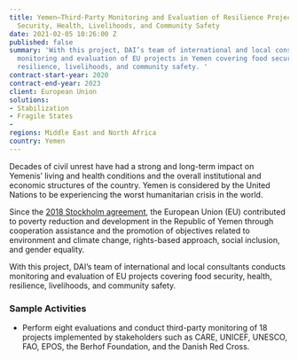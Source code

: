 ```yaml
---
title: Yemen—Third-Party Monitoring and Evaluation of Resilience Projects in Food
  Security, Health, Livelihoods, and Community Safety
date: 2021-02-05 10:26:00 Z
published: false
summary: 'With this project, DAI’s team of international and local consultants conducts
  monitoring and evaluation of EU projects in Yemen covering food security, health,
  resilience, livelihoods, and community safety. '
contract-start-year: 2020
contract-end-year: 2023
client: European Union
solutions:
- Stabilization
- Fragile States
-
regions: Middle East and North Africa
country: Yemen
---
```


Decades of civil unrest have had a strong and long-term impact on Yemenis’ living and health conditions and the overall institutional and economic structures of the country. Yemen is considered by the United Nations to be experiencing the worst humanitarian crisis in the world.

Since the [2018 Stockholm agreement](https://osesgy.unmissions.org/stockholm-agreement), the European Union (EU) contributed to poverty reduction and development in the Republic of Yemen through cooperation assistance and the promotion of objectives related to environment and climate change, rights-based approach, social inclusion, and gender equality.

With this project, DAI’s team of international and local consultants conducts monitoring and evaluation of EU projects covering food security, health, resilience, livelihoods, and community safety.

### Sample Activities

* Perform eight evaluations and conduct third-party monitoring of 18 projects implemented by stakeholders such as CARE, UNICEF, UNESCO, FAO, EPOS, the Berhof Foundation, and the Danish Red Cross.
